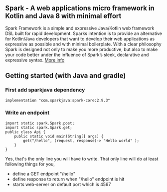 ## Spark - A web applications micro framework in Kotlin and Java 8 with minimal effort


Spark Framework is a simple and expressive Java/Kotlin web framework DSL built for rapid development. Sparks intention is to provide an alternative for Kotlin/Java developers that want to develop their web applications as expressive as possible and with minimal boilerplate. With a clear philosophy Spark is designed not only to make you more productive, but also to make your code better under the influence of Spark’s sleek, declarative and expressive syntax. [More info](https://sparkjava.com/)

## Getting started (with Java and gradle)


### First add sparkjava dependency

``` implementation "com.sparkjava:spark-core:2.9.3" ```

### Write an endpoint
```
import static spark.Spark.post;
import static spark.Spark.get;
public class Api {
    public static void main(String[] args) {
        get("/hello", (request, response)-> "Hello world" );
    }
}
```
Yes, that's the only line you will have to write.
That only line will do at least following things for you,

- define a GET endpoint "/hello"
- define response to return when "/hello" endpoint is hit
- starts web-server on default port which is 4567